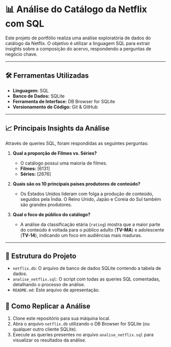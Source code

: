 # 📊 Análise do Catálogo da Netflix com SQL

Este projeto de portfólio realiza uma análise exploratória de dados do catálogo da Netflix. O objetivo é utilizar a linguagem SQL para extrair insights sobre a composição do acervo, respondendo a perguntas de negócio chave.

---

## 🛠️ Ferramentas Utilizadas

* **Linguagem:** SQL
* **Banco de Dados:** SQLite
* **Ferramenta de Interface:** DB Browser for SQLite
* **Versionamento de Código:** Git & GitHub

---

## 📈 Principais Insights da Análise

Através de queries SQL, foram respondidas as seguintes perguntas:

1.  **Qual a proporção de Filmes vs. Séries?**
    * O catálogo possui uma maioria de filmes.
    * **Filmes:** [6131]
    * **Séries:** [2676]

2.  **Quais são os 10 principais países produtores de conteúdo?**
    * Os Estados Unidos lideram com folga a produção de conteúdo, seguidos pela Índia. O Reino Unido, Japão e Coreia do Sul também são grandes produtores.

3.  **Qual o foco de público do catálogo?**
    * A análise da classificação etária (`rating`) mostra que a maior parte do conteúdo é voltada para o público adulto (**TV-MA**) e adolescente (**TV-14**), indicando um foco em audiências mais maduras.

---

## 📁 Estrutura do Projeto

* `netflix.db`: O arquivo de banco de dados SQLite contendo a tabela de dados.
* `analise_netflix.sql`: O script com todas as queries SQL comentadas, detalhando o processo de análise.
* `README.md`: Este arquivo de apresentação.

## 🚀 Como Replicar a Análise

1.  Clone este repositório para sua máquina local.
2.  Abra o arquivo `netflix.db` utilizando o DB Browser for SQLite (ou qualquer outro cliente SQLite).
3.  Execute as queries presentes no arquivo `analise_netflix.sql` para visualizar os resultados da análise.